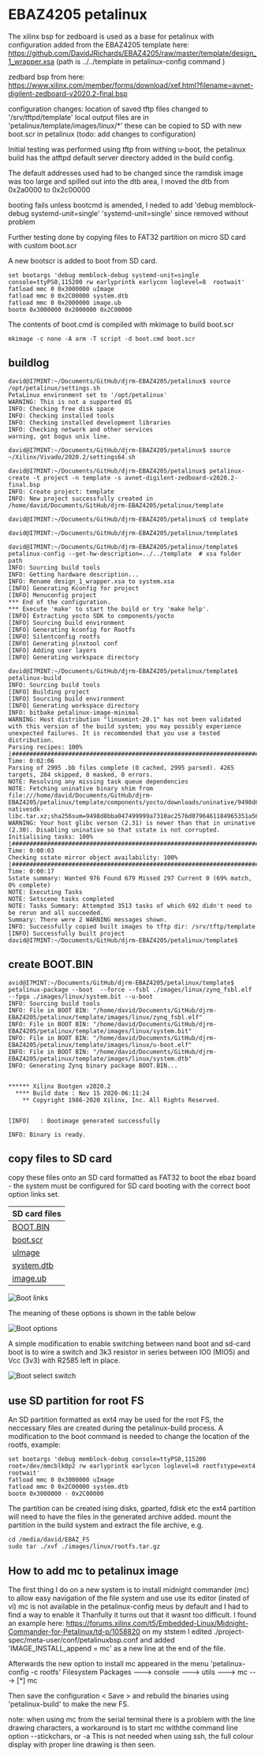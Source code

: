 # EBAZ4205 petalinux

The xilinx bsp for zedboard is used as a base for petalinux with configuration added from the EBAZ4205 template here: https://github.com/DavidJRichards/EBAZ4205/raw/master/template/design_1_wrapper.xsa (path is ../../template in petalinux-config command )

zedbard bsp from here: https://www.xilinx.com/member/forms/download/xef.html?filename=avnet-digilent-zedboard-v2020.2-final.bsp

configuration changes:
location of saved tftp files changed to '/srv/tftpd/template'
local output files are in 'petalinux/template/images/linux/*' these can be copied to SD with new boot.scr in petalinux (todo: add changes to configuration)

Initial testing was performed using tftp from withing u-boot, the petalinux build has the atftpd default server directory added in the build config.

The default addresses used had to be changed since the ramdisk image was too large and spilled out into the dtb area, I moved the dtb from 0x2a0000 to 0x2c00000

booting fails unless bootcmd is amended, I neded to add 'debug memblock-debug systemd-unit=single' 
'systemd-unit=single' since removed without problem

Further testing done by copying files to FAT32 partition on micro SD card with custom boot.scr

A new bootscr is added to boot from SD card.
```
set bootargs 'debug memblock-debug systemd-unit=single console=ttyPS0,115200 rw earlyprintk earlycon loglevel=8  rootwait'
fatload mmc 0 0x3000000 uImage
fatload mmc 0 0x2C00000 system.dtb
fatload mmc 0 0x2000000 image.ub
bootm 0x3000000 0x2000000 0x2C00000
```
The contents of boot.cmd is compiled with mkimage to build boot.scr
```
mkimage -c none -A arm -T script -d boot.cmd boot.scr
```

## buildlog

```
david@I7MINT:~/Documents/GitHub/djrm-EBAZ4205/petalinux$ source /opt/petalinux/settings.sh
PetaLinux environment set to '/opt/petalinux'
WARNING: This is not a supported OS
INFO: Checking free disk space
INFO: Checking installed tools
INFO: Checking installed development libraries
INFO: Checking network and other services
warning, got bogus unix line.

david@I7MINT:~/Documents/GitHub/djrm-EBAZ4205/petalinux$ source ~/Xilinx/Vivado/2020.2/settings64.sh

david@I7MINT:~/Documents/GitHub/djrm-EBAZ4205/petalinux$ petalinux-create -t project -n template -s avnet-digilent-zedboard-v2020.2-final.bsp
INFO: Create project: template
INFO: New project successfully created in /home/david/Documents/GitHub/djrm-EBAZ4205/petalinux/template

david@I7MINT:~/Documents/GitHub/djrm-EBAZ4205/petalinux$ cd template

david@I7MINT:~/Documents/GitHub/djrm-EBAZ4205/petalinux/template$ 

david@I7MINT:~/Documents/GitHub/djrm-EBAZ4205/petalinux/template$ petalinux-config --get-hw-description=../../template  # xsa folder path
INFO: Sourcing build tools
INFO: Getting hardware description...
INFO: Rename design_1_wrapper.xsa to system.xsa
[INFO] Generating Kconfig for project
[INFO] Menuconfig project
*** End of the configuration.
*** Execute 'make' to start the build or try 'make help'.
[INFO] Extracting yocto SDK to components/yocto
[INFO] Sourcing build environment
[INFO] Generating kconfig for Rootfs
[INFO] Silentconfig rootfs
[INFO] Generating plnxtool conf
[INFO] Adding user layers
[INFO] Generating workspace directory

david@I7MINT:~/Documents/GitHub/djrm-EBAZ4205/petalinux/template$ petalinux-build
INFO: Sourcing build tools
[INFO] Building project
[INFO] Sourcing build environment
[INFO] Generating workspace directory
INFO: bitbake petalinux-image-minimal
WARNING: Host distribution "linuxmint-20.1" has not been validated with this version of the build system; you may possibly experience unexpected failures. It is recommended that you use a tested distribution.
Parsing recipes: 100% |#################################################################################################################################################| Time: 0:02:06
Parsing of 2995 .bb files complete (0 cached, 2995 parsed). 4265 targets, 204 skipped, 0 masked, 0 errors.
NOTE: Resolving any missing task queue dependencies
NOTE: Fetching uninative binary shim from file:///home/david/Documents/GitHub/djrm-EBAZ4205/petalinux/template/components/yocto/downloads/uninative/9498d8bba047499999a7310ac2576d0796461184965351a56f6d32c888a1f216/x86_64-nativesdk-libc.tar.xz;sha256sum=9498d8bba047499999a7310ac2576d0796461184965351a56f6d32c888a1f216
WARNING: Your host glibc verson (2.31) is newer than that in uninative (2.30). Disabling uninative so that sstate is not corrupted.
Initialising tasks: 100% |##############################################################################################################################################| Time: 0:00:03
Checking sstate mirror object availability: 100% |######################################################################################################################| Time: 0:00:17
Sstate summary: Wanted 976 Found 679 Missed 297 Current 0 (69% match, 0% complete)
NOTE: Executing Tasks
NOTE: Setscene tasks completed
NOTE: Tasks Summary: Attempted 3513 tasks of which 692 didn't need to be rerun and all succeeded.
Summary: There were 2 WARNING messages shown.
INFO: Successfully copied built images to tftp dir: /srv/tftp/template
[INFO] Successfully built project
david@I7MINT:~/Documents/GitHub/djrm-EBAZ4205/petalinux/template$ 
```
## create BOOT.BIN

```
avid@I7MINT:~/Documents/GitHub/djrm-EBAZ4205/petalinux/template$ petalinux-package --boot  --force --fsbl ./images/linux/zynq_fsbl.elf --fpga ./images/linux/system.bit --u-boot
INFO: Sourcing build tools
INFO: File in BOOT BIN: "/home/david/Documents/GitHub/djrm-EBAZ4205/petalinux/template/images/linux/zynq_fsbl.elf"
INFO: File in BOOT BIN: "/home/david/Documents/GitHub/djrm-EBAZ4205/petalinux/template/images/linux/system.bit"
INFO: File in BOOT BIN: "/home/david/Documents/GitHub/djrm-EBAZ4205/petalinux/template/images/linux/u-boot.elf"
INFO: File in BOOT BIN: "/home/david/Documents/GitHub/djrm-EBAZ4205/petalinux/template/images/linux/system.dtb"
INFO: Generating Zynq binary package BOOT.BIN...


****** Xilinx Bootgen v2020.2
  **** Build date : Nov 15 2020-06:11:24
    ** Copyright 1986-2020 Xilinx, Inc. All Rights Reserved.


[INFO]   : Bootimage generated successfully

INFO: Binary is ready.
```

## copy files to SD card

copy these files onto an SD card formatted as FAT32 to boot the ebaz board - the system must be configured for SD card booting with the correct boot option links set. 

| SD card files   |
|-----------------|
|[BOOT.BIN](./template/images/linux/BOOT.BIN)|
|[boot.scr](./boot.scr)|
|[uImage](./template/images/linux/uImage)|
|[system.dtb](./template/images/linux/system.dtb)|
|[image.ub](./template/images/linux/image.ub)|


![Boot links](../image/ebaz4205-boot-links.png)

The meaning of these options is shown in the table below

![Boot options](../image/Zynq-boot-selection.png)

A simple modification to enable switching between nand boot and sd-card boot is to wire a switch and 3k3 resistor in series between IO0 (MIO5) and Vcc (3v3) with R2585 left in place.

![Boot select switch](../image/boot-switch.jpg)

## use SD partition for root FS

An SD partition formatted as ext4 may be used for the root FS, the neccessary files are created during the petalinux-build process. A modification to the boot command is needed to change the location of the rootfs, example:

```
set bootargs 'debug memblock-debug console=ttyPS0,115200 root=/dev/mmcblk0p2 rw earlyprintk earlycon loglevel=8 rootfstype=ext4 rootwait'
fatload mmc 0 0x3000000 uImage
fatload mmc 0 0x2C00000 system.dtb
bootm 0x3000000 - 0x2C00000
```

The partition can be created ising disks, gparted, fdisk etc
the ext4 partition will need to have the files in the generated archive added.
mount the partition in the build system and extract the file archive, e.g.

```
cd /media/david/EBAZ_FS
sudo tar ./xvf ./images/linux/rootfs.tar.gz
```

## How to add mc to petalinux image

The first thing I do on a new system is to install midnight commander (mc) to allow easy navigation of the file system and use use its editor (insted of vi)
mc is not available in the petalinux-config meus by default and I had to find a way to enable it Thanfully it turns out that it wasnt too difficult.
I found an example here: https://forums.xilinx.com/t5/Embedded-Linux/Midnight-Commander-for-Petalinux/td-p/1058820
on my ststem I edited ./project-spec/meta-user/conf/petalinuxbsp.conf and added 'IMAGE_INSTALL_append = mc' as a new line at the end of the file.

Afterwards the new option to install mc appeared in the menu 'petalinux-config -c rootfs' Filesystem Packages ---> console ---> utils ---> mc ---> [*] mc

Then save the configuration < Save > and rebuild the binaries using 'petalinux-build' to make the new FS.

note: when using mc from the serial terminal there is a problem with the line drawing characters, a workaround is to start mc withthe command line option --stickchars, or -a This is not needed when using ssh, the full colour display with proper line drawing is then seen.








